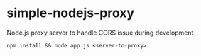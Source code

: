 # simple-nodejs-proxy
Node.js proxy server to handle CORS issue during development
    
    
```
npm install && node app.js <server-to-proxy>
```
